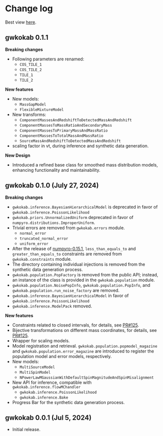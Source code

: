 # Change log

Best view [here](https://gwkokab.readthedocs.io/en/latest/changelog.html).

## gwkokab 0.1.1

**Breaking changes**

* Following parameters are renamed:
  * `COS_TILE_1`
  * `COS_TILE_2`
  * `TILE_1`
  * `TILE_2`

**New features**

* New models:
  * `MassGapModel`
  * `FlexibleMixtureModel`
* New transforms:
  * `ComponentMassesAndRedshiftToDetectedMassAndRedshift`
  * `ComponentMassesToMassRatioAndSecondaryMass`
  * `ComponentMassesToPrimaryMassAndMassRatio`
  * `ComponentMassesToTotalMassAndMassRatio`
  * `SourceMassAndRedshiftToDetectedMassAndRedshift`
* scaling factor in vt, during inference and synthetic data generation.

**New Design**

* Introduced a refined base class for smoothed mass distribution models, enhancing functionality and maintainability.

## gwkokab 0.1.0 (July 27, 2024)

**Breaking changes**

* `gwkokab.inference.BayesianHierarchicalModel` is deprecated in favor of `gwkokab.inference.PoissonLikelihood`
* `gwkokab.priors.UnnormalizedUniform` deprecated in favor of `numpyro.distributions.ImproperUniform`.
* Trivial errors are removed from `gwkokab.errors` module.
  * `normal_error`
  * `truncated_normal_error`
  * `uniform_error`
* After the release of [numpyro-0.15.1](https://github.com/pyro-ppl/numpyro/releases/tag/0.15.1), `less_than_equals_to` and `greater_than_equals_to` constraints are removed from `gwkokab.constraints` module.
* The directory containing individual injections is removed from the synthetic data generation process.
* `gwkokab.population.PopFactory` is removed from the public API; instead, an instance of the class is provided in the `gwkokab.population` module.
* `gwkokab.population.NoisePopInfo`, `gwkokab.population.PopInfo`, and `gwkokab.population.run_noise_factory` are removed.
* `gwkokab.inference.BayesianHierarchicalModel` in favor of `gwkokab.inference.PoissonLikelihood`
* `gwkokab.inference.ModelPack` removed.

**New features**

* Constraints related to closed intervals, for details, see [PR#125](https://github.com/gwkokab/gwkokab/pull/125).
* Bijective transformations on different mass coordinates, for details, see [PR#125](https://github.com/gwkokab/gwkokab/pull/125).
* Wrapper for scaling models.
* Model registration and retrieval. `gwkokab.population.popmodel_magazine` and `gwkokab.population.error_magazine` are introduced to register the population model and error models, respectively.
* New models:
  * `MultiSourceModel`
  * `MultiSpinModel`
  * `NPowerLawMGaussianWithDefaultSpinMagnitudeAndSpinMisalignment`
* New API for inference, compatible with `gwkokab.inference.flowMChandler`
  * `gwkokab.inference.PoissonLikelihood`
  * `gwkokab.inference.Bake`
* Progress Bar for the synthetic data generation process.
  
## gwkokab 0.0.1 (Jul 5, 2024)

* Initial release.
